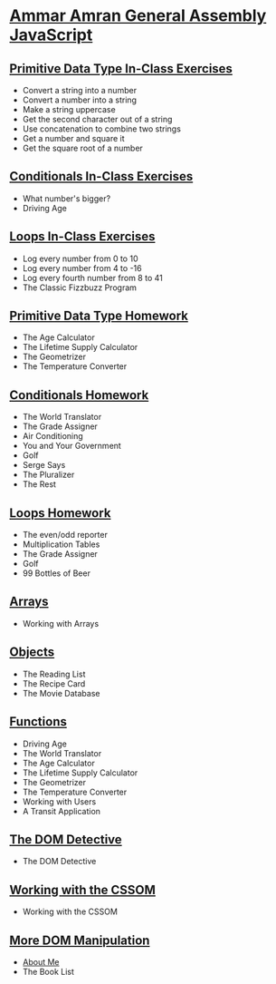 # [Ammar Amran General Assembly JavaScript](https://github.com/ammr0110/Ammar-Amran-GA-JS)

## [Primitive Data Type In-Class Exercises](https://github.com/ammr0110/Ammar-Amran-GA-JS/blob/b3d10b384648f4930d70dd6025c32a2d6d06f323/class_00/Primitive%20Data%20Type%20In-Class%20Exercises.js)

- Convert a string into a number
- Convert a number into a string
- Make a string uppercase
- Get the second character out of a string
- Use concatenation to combine two strings
- Get a number and square it
- Get the square root of a number

## [Conditionals In-Class Exercises](https://github.com/ammr0110/Ammar-Amran-GA-JS/blob/b3d10b384648f4930d70dd6025c32a2d6d06f323/class_00/Conditionals%20In-Class%20Exercises.js)

- What number's bigger?
- Driving Age

## [Loops In-Class Exercises](https://github.com/ammr0110/Ammar-Amran-GA-JS/blob/b3d10b384648f4930d70dd6025c32a2d6d06f323/class_00/Loops%20In-Class%20Exercises.js)

- Log every number from 0 to 10
- Log every number from 4 to -16
- Log every fourth number from 8 to 41
- The Classic Fizzbuzz Program

## [Primitive Data Type Homework](https://github.com/ammr0110/Ammar-Amran-GA-JS/blob/b3d10b384648f4930d70dd6025c32a2d6d06f323/class_00/Primitive%20Data%20Type%20Homework.js)

- The Age Calculator
- The Lifetime Supply Calculator
- The Geometrizer
- The Temperature Converter

## [Conditionals Homework](https://github.com/ammr0110/Ammar-Amran-GA-JS/blob/b3d10b384648f4930d70dd6025c32a2d6d06f323/class_00/Conditionals%20Homework.js)

- The World Translator
- The Grade Assigner
- Air Conditioning
- You and Your Government
- Golf
- Serge Says
- The Pluralizer
- The Rest

## [Loops Homework](https://github.com/ammr0110/Ammar-Amran-GA-JS/blob/b3d10b384648f4930d70dd6025c32a2d6d06f323/class_00/Loops%20Homework.js)

- The even/odd reporter
- Multiplication Tables
- The Grade Assigner
- Golf
- 99 Bottles of Beer

## [Arrays](https://github.com/ammr0110/Ammar-Amran-GA-JS/blob/b3d10b384648f4930d70dd6025c32a2d6d06f323/class_01/Arrays.js)

- Working with Arrays

## [Objects](https://github.com/ammr0110/Ammar-Amran-GA-JS/blob/b3d10b384648f4930d70dd6025c32a2d6d06f323/class_01/Objects.js)

- The Reading List
- The Recipe Card
- The Movie Database

## [Functions](https://github.com/ammr0110/Ammar-Amran-GA-JS/blob/b3d10b384648f4930d70dd6025c32a2d6d06f323/class_01/Functions.js)

- Driving Age
- The World Translator
- The Age Calculator
- The Lifetime Supply Calculator
- The Geometrizer
- The Temperature Converter
- Working with Users
- A Transit Application

## [The DOM Detective](https://github.com/ammr0110/Ammar-Amran-GA-JS/blob/b3d10b384648f4930d70dd6025c32a2d6d06f323/class_02/The%20DOM%20Detective.js)

- The DOM Detective

## [Working with the CSSOM](https://github.com/ammr0110/Ammar-Amran-GA-JS/blob/b3d10b384648f4930d70dd6025c32a2d6d06f323/class_02/Working%20with%20the%20CSSOM.js)

- Working with the CSSOM

## [More DOM Manipulation](https://github.com/ammr0110/Ammar-Amran-GA-JS/blob/b3d10b384648f4930d70dd6025c32a2d6d06f323/class_02/More%20DOM%20Manipulation.md)

- [About Me](https://github.com/ammr0110/Ammar-Amran-GA-JS/blob/b3d10b384648f4930d70dd6025c32a2d6d06f323/class_02/aboutme.html)
- The Book List
